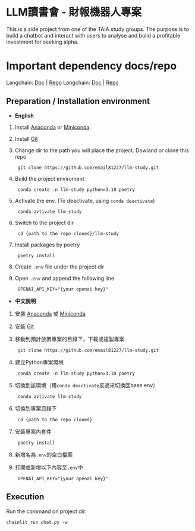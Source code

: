 # LLM讀書會 - 財報機器人專案


This is a side project from one of the TAIA study groups. The purpose is to build a chatbot and interact with users to analyse and build a profitable investment for seeking alpha.

# Important dependency docs/repo
Langchain: [Doc]() | [Repo](https://github.com/langchain-ai/langchain)
Langchain: [Doc]() | [Repo](https://github.com/Chainlit/chainlit)



Preparation / Installation environment
---
* **English**

1. Install [Anaconda](https://www.anaconda.com/download) or [Miniconda](https://docs.conda.io/projects/miniconda/en/latest/).
2. Install [Git](https://git-scm.com/downloads)
3. Change dir to the path you will place the project. Dowland or clone this repo

        git clone https://github.com/email81227/llm-study.git

4. Build the project enviroment

        conda create -n llm-study python=3.10 poetry
        
5. Activate the env. (To deactivate, using `conda deactivate`)

        conda avtivate llm-study 
        
6. Switch to the project dir

        cd {path to the repo cloned}/llm-study
        
7. Install packages by poetry

        poetry install
        
8. Create `.env` file under the project dir
9. Open `.env` and append the following line

        OPENAI_API_KEY="{your openai key}"
        
* **中文說明**

1. 安裝 [Anaconda](https://www.anaconda.com/download) 或 [Miniconda](https://docs.conda.io/projects/miniconda/en/latest/)
2. 安裝 [Git](https://git-scm.com/downloads)
3. 移動到預計放置專案的目錄下，下載或複製專案

        git clone https://github.com/email81227/llm-study.git

4. 建立Python專案環境

        conda create -n llm-study python=3.10 poetry
        
5. 切換到該環境（用`conda deactivate`反過來切換回base env）

        conda avtivate llm-study 
        
6. 切換到專案目錄下
        
        cd {path to the repo cloned}
        
7. 安裝專案內套件

        poetry install 
        
8. 新增名為`.env`的空白檔案
9. 打開或新增以下內容至`.env`中

        OPENAI_API_KEY="{your openai key}"


Execution
---

Run the command on project dir:

```
chainlit run chat.py -w
```

